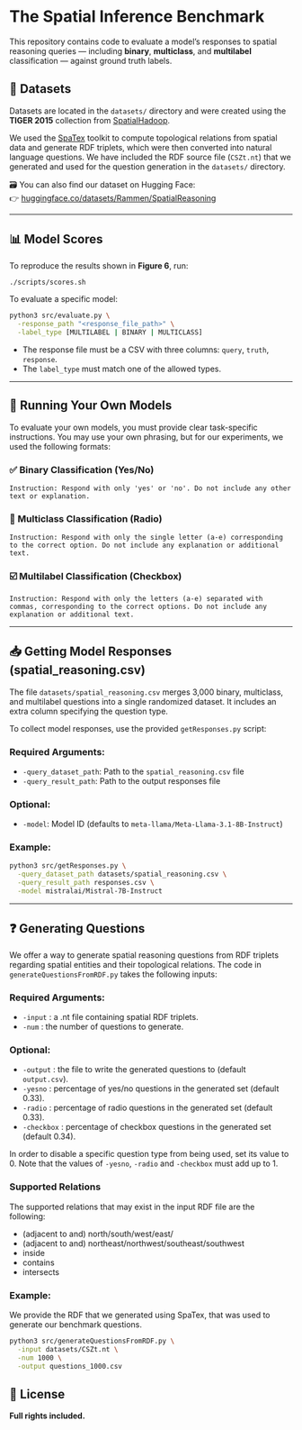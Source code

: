# The Spatial Inference Benchmark

This repository contains code to evaluate a model’s responses to spatial reasoning queries — including **binary**, **multiclass**, and **multilabel** classification — against ground truth labels.

## 📂 Datasets

Datasets are located in the `datasets/` directory and were created using the **TIGER 2015** collection from [SpatialHadoop](https://spatialhadoop.cs.umn.edu/datasets.html).

We used the [SpaTex](https://github.com/ThanGeo/SpaTex---Spatial-To-Text-data-toolkit) toolkit to compute topological relations from spatial data and generate RDF triplets, which were then converted into natural language questions. We have included the RDF source file (`CSZt.nt`) that we generated and used for the question generation in the `datasets/` directory.

🗃️ You can also find our dataset on Hugging Face:  
👉 [huggingface.co/datasets/Rammen/SpatialReasoning](https://huggingface.co/datasets/Rammen/SpatialReasoning)

---

## 📊 Model Scores

To reproduce the results shown in **Figure 6**, run:

```bash
./scripts/scores.sh
```

To evaluate a specific model:

```bash
python3 src/evaluate.py \
  -response_path "<response_file_path>" \
  -label_type [MULTILABEL | BINARY | MULTICLASS]
```

- The response file must be a CSV with three columns: `query`, `truth`, `response`.
- The `label_type` must match one of the allowed types.

---

## 🧪 Running Your Own Models

To evaluate your own models, you must provide clear task-specific instructions. You may use your own phrasing, but for our experiments, we used the following formats:

### ✅ Binary Classification (Yes/No)

```
Instruction: Respond with only 'yes' or 'no'. Do not include any other text or explanation.
```

### 🔘 Multiclass Classification (Radio)

```
Instruction: Respond with only the single letter (a-e) corresponding to the correct option. Do not include any explanation or additional text.
```

### ☑️ Multilabel Classification (Checkbox)

```
Instruction: Respond with only the letters (a-e) separated with commas, corresponding to the correct options. Do not include any explanation or additional text.
```

---

## 📥 Getting Model Responses (spatial_reasoning.csv)

The file `datasets/spatial_reasoning.csv` merges 3,000 binary, multiclass, and multilabel questions into a single randomized dataset. It includes an extra column specifying the question type.

To collect model responses, use the provided `getResponses.py` script:

### Required Arguments:

- `-query_dataset_path`: Path to the `spatial_reasoning.csv` file
- `-query_result_path`: Path to the output responses file

### Optional:

- `-model`: Model ID (defaults to `meta-llama/Meta-Llama-3.1-8B-Instruct`)

### Example:

```bash
python3 src/getResponses.py \
  -query_dataset_path datasets/spatial_reasoning.csv \
  -query_result_path responses.csv \
  -model mistralai/Mistral-7B-Instruct
```

---

## ❓ Generating Questions

We offer a way to generate spatial reasoning questions from RDF triplets regarding spatial entities and their topological relations. The code in ```generateQuestionsFromRDF.py``` takes the following inputs:

### Required Arguments:
- `-input` : a .nt file containing spatial RDF triplets.
- `-num` : the number of questions to generate.

### Optional:
- `-output` : the file to write the generated questions to (default `output.csv`).
- `-yesno` : percentage of yes/no questions in the generated set (default 0.33).
- `-radio` : percentage of radio questions in the generated set (default 0.33).
- `-checkbox` : percentage of checkbox questions in the generated set (default 0.34).

In order to disable a specific question type from being used, set its value to 0. Note that the values of `-yesno`, `-radio` and `-checkbox` must add up to 1. 

### Supported Relations
The supported relations that may exist in the input RDF file are the following:

- (adjacent to and) north/south/west/east/
- (adjacent to and) northeast/northwest/southeast/southwest
- inside
- contains
- intersects

### Example:
We provide the RDF that we generated using SpaTex, that was used to generate our benchmark questions.

```bash
python3 src/generateQuestionsFromRDF.py \
  -input datasets/CSZt.nt \
  -num 1000 \
  -output questions_1000.csv
```

## 📝 License

**Full rights included.**